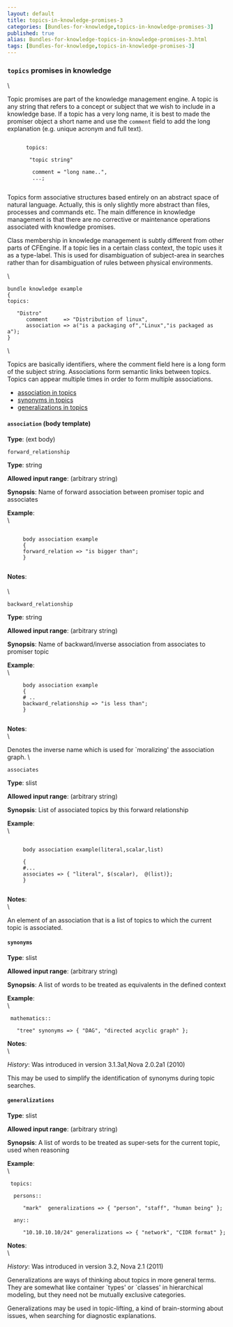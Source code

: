 ```yaml
---
layout: default
title: topics-in-knowledge-promises-3
categories: [Bundles-for-knowledge,topics-in-knowledge-promises-3]
published: true
alias: Bundles-for-knowledge-topics-in-knowledge-promises-3.html
tags: [Bundles-for-knowledge,topics-in-knowledge-promises-3]
---
```


### `topics` promises in knowledge

\

Topic promises are part of the knowledge management engine. A topic is
any string that refers to a concept or subject that we wish to include
in a knowledge base. If a topic has a very long name, it is best to made
the promiser object a short name and use the `comment` field to add the
long explanation (e.g. unique acronym and full text).

~~~~ {.smallexample}
     
      topics:
     
       "topic string"
     
        comment = "long name..",
        ...;
     
~~~~

Topics form associative structures based entirely on an abstract space
of natural language. Actually, this is only slightly more abstract than
files, processes and commands etc. The main difference in knowledge
management is that there are no corrective or maintenance operations
associated with knowledge promises.

Class membership in knowledge management is subtly different from other
parts of CFEngine. If a topic lies in a certain class context, the topic
uses it as a type-label. This is used for disambiguation of subject-area
in searches rather than for disambiguation of rules between physical
environments.

\

~~~~ {.verbatim}
bundle knowledge example
{
topics:

   "Distro"
      comment     => "Distribution of linux",              
      association => a("is a packaging of","Linux","is packaged as a");
}
~~~~

\

Topics are basically identifiers, where the comment field here is a long
form of the subject string. Associations form semantic links between
topics. Topics can appear multiple times in order to form multiple
associations.

-   [association in topics](#association-in-topics)
-   [synonyms in topics](#synonyms-in-topics)
-   [generalizations in topics](#generalizations-in-topics)

#### `association` (body template)

**Type**: (ext body)

`forward_relationship`

**Type**: string

**Allowed input range**: (arbitrary string)

**Synopsis**: Name of forward association between promiser topic and
associates

**Example**:\
 \

~~~~ {.verbatim}
     
     body association example
     {
     forward_relation => "is bigger than";
     }
     
~~~~

**Notes**:\
 \
 \

`backward_relationship`

**Type**: string

**Allowed input range**: (arbitrary string)

**Synopsis**: Name of backward/inverse association from associates to
promiser topic

**Example**:\
 \

~~~~ {.verbatim}
     body association example
     {
     # ..
     backward_relationship => "is less than";
     }
     
~~~~

**Notes**:\
 \

Denotes the inverse name which is used for \`moralizing' the association
graph. \

`associates`

**Type**: slist

**Allowed input range**: (arbitrary string)

**Synopsis**: List of associated topics by this forward relationship

**Example**:\
 \

~~~~ {.verbatim}
     
     body association example(literal,scalar,list)
     
     {
     #...
     associates => { "literal", $(scalar),  @(list)};
     }
     
~~~~

**Notes**:\
 \

An element of an association that is a list of topics to which the
current topic is associated.

#### `synonyms`

**Type**: slist

**Allowed input range**: (arbitrary string)

**Synopsis**: A list of words to be treated as equivalents in the
defined context

**Example**:\
 \

~~~~ {.verbatim}
 mathematics::

   "tree" synonyms => { "DAG", "directed acyclic graph" };
~~~~

**Notes**:\
 \

*History*: Was introduced in version 3.1.3a1,Nova 2.0.2a1 (2010)

This may be used to simplify the identification of synonyms during topic
searches.

#### `generalizations`

**Type**: slist

**Allowed input range**: (arbitrary string)

**Synopsis**: A list of words to be treated as super-sets for the
current topic, used when reasoning

**Example**:\
 \

~~~~ {.verbatim}
 topics:

  persons::

     "mark"  generalizations => { "person", "staff", "human being" };

  any::

     "10.10.10.10/24" generalizations => { "network", "CIDR format" };
~~~~

**Notes**:\
 \

*History*: Was introduced in version 3.2, Nova 2.1 (2011)

Generalizations are ways of thinking about topics in more general terms.
They are somewhat like container \`types' or \`classes' in hierarchical
modeling, but they need not be mutually exclusive categories.

Generalizations may be used in topic-lifting, a kind of brain-storming
about issues, when searching for diagnostic explanations.
